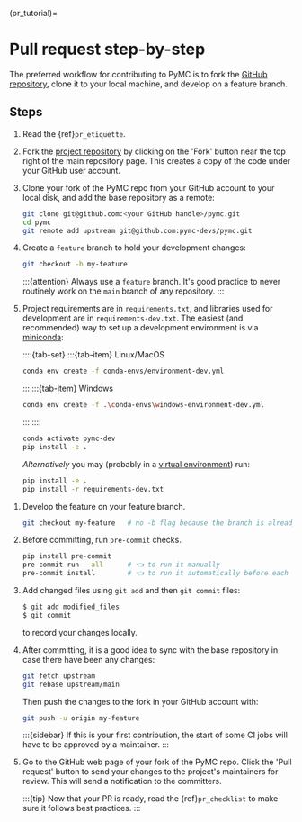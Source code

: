 (pr_tutorial)=
# Pull request step-by-step
The preferred workflow for contributing to PyMC is to fork the [GitHub repository](https://github.com/pymc-devs/pymc/), clone it to your local machine, and develop on a feature branch.

## Steps

1. Read the {ref}`pr_etiquette`.

1. Fork the [project repository](https://github.com/pymc-devs/pymc/) by clicking on the 'Fork' button near the top right of the main repository page. This creates a copy of the code under your GitHub user account.

1. Clone your fork of the PyMC repo from your GitHub account to your local disk, and add the base repository as a remote:

   ```bash
   git clone git@github.com:<your GitHub handle>/pymc.git
   cd pymc
   git remote add upstream git@github.com:pymc-devs/pymc.git
   ```

1. Create a ``feature`` branch to hold your development changes:

   ```bash
   git checkout -b my-feature
   ```


   :::{attention}
   Always use a ``feature`` branch. It's good practice to never routinely work on the ``main`` branch of any repository.
   :::

1. Project requirements are in ``requirements.txt``, and libraries used for development are in ``requirements-dev.txt``.
   The easiest (and recommended) way to set up a development environment is via [miniconda](https://docs.conda.io/en/latest/miniconda.html):

   ::::{tab-set}
   :::{tab-item} Linux/MacOS

   ```bash
   conda env create -f conda-envs/environment-dev.yml
   ```
   :::
   :::{tab-item} Windows
   ```bash
   conda env create -f .\conda-envs\windows-environment-dev.yml
   ```
   :::
   ::::

   ```bash
   conda activate pymc-dev
   pip install -e .
   ```

   _Alternatively_ you may (probably in a [virtual environment](https://docs.python-guide.org/dev/virtualenvs/)) run:

   ```bash
   pip install -e .
   pip install -r requirements-dev.txt
   ```

  <!-- Commented out because our Docker image is outdated/broken.
    Yet another alternative is to create a docker environment for development. See: [Developing in Docker](#Developing-in-Docker).
  -->

1. Develop the feature on your feature branch.

   ```bash
   git checkout my-feature   # no -b flag because the branch is already created
   ```

1. Before committing, run `pre-commit` checks.

   ```bash
   pip install pre-commit
   pre-commit run --all      # 👈 to run it manually
   pre-commit install        # 👈 to run it automatically before each commit
   ```

1. Add changed files using ``git add`` and then ``git commit`` files:

   ```bash
   $ git add modified_files
   $ git commit
   ```

   to record your changes locally.

1. After committing, it is a good idea to sync with the base repository in case there have been any changes:
   ```bash
   git fetch upstream
   git rebase upstream/main
   ```

   Then push the changes to the fork in your GitHub account with:

   ```bash
   git push -u origin my-feature
   ```

   :::{sidebar}
   If this is your first contribution, the start of some CI jobs will have to be approved by a maintainer.
   :::

1. Go to the GitHub web page of your fork of the PyMC repo.
   Click the 'Pull request' button to send your changes to the project's maintainers for review.
   This will send a notification to the committers.

   :::{tip}
   Now that your PR is ready, read the {ref}`pr_checklist` to make sure it follows best practices.
   :::
